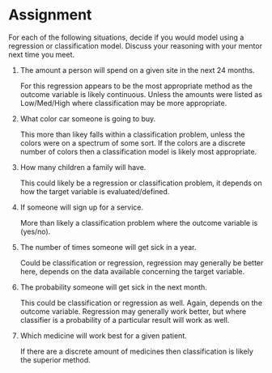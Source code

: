 # Assignment
For each of the following situations, decide if you would model using a regression or classification model. Discuss your reasoning with your mentor next time you meet.

1. The amount a person will spend on a given site in the next 24 months.

    For this regression appears to be the most appropriate method as the outcome variable is likely continuous. Unless the amounts were listed as Low/Med/High where classification may be more appropriate.
    
2. What color car someone is going to buy.

    This more than likey falls within a classification problem, unless the colors were on a spectrum of some sort. If the colors are a discrete number of colors then a classification model is likely most appropriate.
    
3. How many children a family will have.

    This could likely be a regression or classification problem, it depends on how the target variable is evaluated/defined.
    
4. If someone will sign up for a service.

    More than likely a classification problem where the outcome variable is (yes/no).
    
5. The number of times someone will get sick in a year.

    Could be classification or regression, regression may generally be better here, depends on the data available concerning the target variable.
    
6. The probability someone will get sick in the next month.

    This could be classification or regression as well. Again, depends on the outcome variable. Regression may generally work better, but where classifier is a probability of a particular result will work as well.
    
7. Which medicine will work best for a given patient.

    If there are a discrete amount of medicines then classification is likely the superior method.